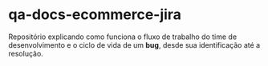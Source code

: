 # qa-docs-ecommerce-jira
Repositório explicando como funciona o fluxo de trabalho do time de desenvolvimento e o ciclo de vida de um **bug**, desde sua identificação até a resolução.
